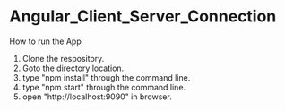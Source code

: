 # Angular_Client_Server_Connection

How to run the App

1. Clone the respository.
2. Goto the directory location.
3. type "npm install" through the command line.
4. type "npm start" through the command line.
5. open "http://localhost:9090" in browser.